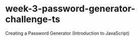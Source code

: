 # week-3-password-generator-challenge-ts
Creating a Password Generator (Introduction to JavaScript)

